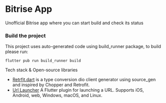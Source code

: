 # Bitrise App
Unofficial Bitrise app where you can start build and check its status

### Build the project

This project uses auto-generated code using build_runner package, to build please run: 
```
flutter pub run build_runner build
```
Tech stack & Open-source libraries
- [Retrfit.dart](https://pub.dev/packages/retrofit) is a type conversion dio client generator using source_gen and inspired by Chopper and Retrofit.
- [Url Launcher](https://pub.dev/packages/url_launcher) A Flutter plugin for launching a URL. Supports iOS, Android, web, Windows, macOS, and Linux.
